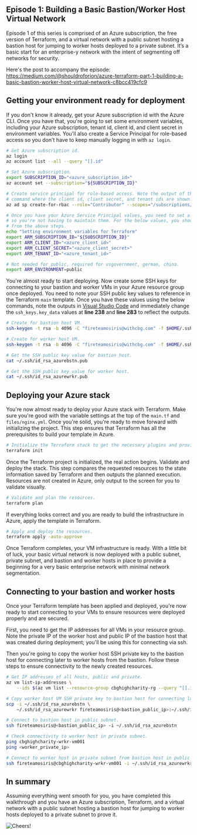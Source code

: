 ## Episode 1: Building a Basic Bastion/Worker Host Virtual Network

Episode 1 of this series is comprised of an Azure subscription, the free version of Terraform, and a virtual network with a public subnet hosting a bastion host for jumping to worker hosts deployed to a private subnet. It’s a basic start for an enterprise-y network with the intent of segmenting off networks for security.

Here's the post to accompany the episode: https://medium.com/@shouldroforion/azure-terraform-part-1-building-a-basic-bastion-worker-host-virtual-network-c8bcc419cfc9

## Getting your environment ready for deployment

If you don't know it already, get your Azure subscription id with the Azure CLI. Once you have that, you're going to set some environment variables, including your Azure subscription, tenant id, client id, and client secret in environment variables. You'll also create a Service Principal for role-based access so you don't have to keep manually logging in with `az login`.

```bash
# Get Azure subscription id.
az login
az account list --all --query "[].id"

# Set Azure subscription.
export SUBSCRIPTION_ID="<azure_subscription_id>"
az account set --subscription="${SUBSCRIPTION_ID}"

# Create service principal for role-based access. Note the output of the Service Principal
# command where the client id, client secret, and tenant ids are shown.
az ad sp create-for-rbac --role="Contributor" --scopes="/subscriptions/${SUBSCRIPTION_ID}"

# Once you have your Azure Service Principal values, you need to set a few environment variables
# so you're not having to maintain them. For the below values, you should have noted them
# from the above steps.
echo "Setting environment variables for Terraform"
export ARM_SUBSCRIPTION_ID="${SUBSCRIPTION_ID}"
export ARM_CLIENT_ID="<azure_client_id>"
export ARM_CLIENT_SECRET="<azure_client_secret>"
export ARM_TENANT_ID="<azure_tenant_id>"

# Not needed for public, required for usgovernment, german, china.
export ARM_ENVIRONMENT=public
```

You're almost ready to start deploying. Now create some SSH keys for connecting to your bastion and worker VMs in your Azure resource group once deployed. You need to note your SSH public key values to reference in the Terraform `main` template. Once you have these values using the below commands, note the outputs in [Visual Studio Code](https://code.visualstudio.com/) and immediately change the `ssh_keys.key_data` values at **line 238** and **line 283** to reflect the outputs.

```bash
# Create for bastion host VM.
ssh-keygen -t rsa -b 4096 -C "fireteamosiris@withcbg.com" -f $HOME/.ssh/id_rsa_azurebstn -N ''

# Create for worker host VM.
ssh-keygen -t rsa -b 4096 -C "fireteamosiris@withcbg.com" -f $HOME/.ssh/id_rsa_azurewrkr -N ''

# Get the SSH public key value for bastion host.
cat ~/.ssh/id_rsa_azurebstn.pub

# Get the SSH public key value for worker host.
cat ~/.ssh/id_rsa_azurewrkr.pub
```

## Deploying your Azure stack

You're now almost ready to deploy your Azure stack with Terraform. Make sure you're good with the variable settings at the top of the `main.tf` and `files/nginx.yml`. Once you're solid, you're ready to move forward with initializing the project. This step ensures that Terraform has all the prerequisites to build your template in Azure.

```bash
# Initialize the Terraform stack to get the necessary plugins and providers.
terraform init
```

Once the Terraform project is initialized, the real action begins. Validate and deploy the stack. This step compares the requested resources to the state information saved by Terraform and then outputs the planned execution. Resources are not created in Azure, only output to the screen for you to validate visually.

```bash
# Validate and plan the resources.
terraform plan
```

If everything looks correct and you are ready to build the infrastructure in Azure, apply the template in Terraform.

```bash
# Apply and deploy the resources.
terraform apply -auto-approve
```

Once Terraform completes, your VM infrastructure is ready. With a little bit of luck, your basic virtual network is now deployed with a public subnet, private subnet, and bastion and worker hosts in place to provide a beginning for a very basic enterprise network with minimal network segmentation.

## Connecting to your bastion and worker hosts

Once your Terraform template has been applied and deployed, you're now ready to start connecting to your VMs to ensure resources were deployed properly and are secured.

First, you need to get the IP addresses for all VMs in your resource group. Note the private IP of the worker host and public IP of the bastion host that was created during deployment; you'll be using this for connecting via ssh.

Then you're going to copy the worker host SSH private key to the bastion host for connecting later to worker hosts from the bastion. Follow these steps to ensure connectivity to the newly created resources.

```bash
# Get IP addresses of all hosts, public and private.
az vm list-ip-addresses \
    --ids $(az vm list --resource-group cbghighcharity-rg --query "[].id" --output tsv)

# Copy worker host VM SSH private key to bastion host for connecting later to worker hosts.
scp -i ~/.ssh/id_rsa_azurebstn \
    ~/.ssh/id_rsa_azurewrkr fireteamosiris@<bastion_public_ip>:~/.ssh/id_rsa_azurewrkr

# Connect to bastion host in public subnet.
ssh fireteamosiris@<bastion_public_ip> -i ~/.ssh/id_rsa_azurebstn

# Check connectivity to worker host in private subnet.
ping cbghighcharity-wrkr-vm001
ping <worker_private_ip>

# Connect to worker host in private subnet from bastion host in public subnet.
ssh fireteamosiris@cbghighcharity-wrkr-vm001 -i ~/.ssh/id_rsa_azurewrkr
```

## In summary

Assuming everything went smooth for you, you have completed this walkthrough and you have an Azure subscription, Terraform, and a virtual network with a public subnet hosting a bastion host for jumping to worker hosts deployed to a private subnet to prove it.

![Cheers!](https://miro.medium.com/max/537/1*SLKe4WOSIc8ntoWJw2C_4A.png)
